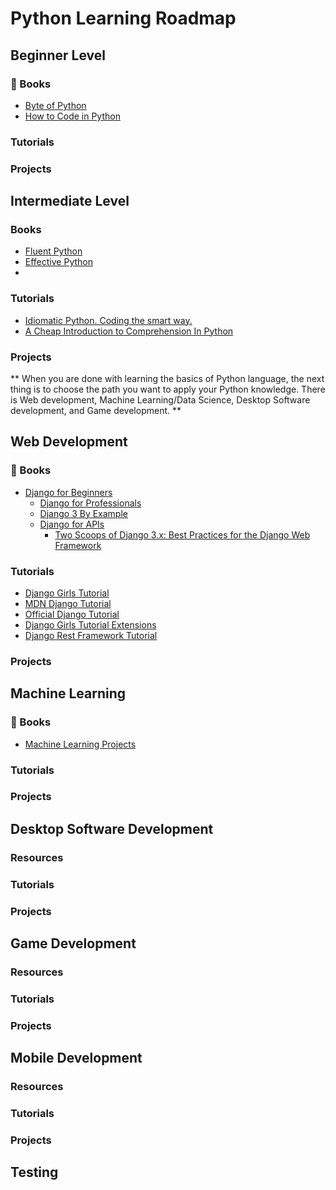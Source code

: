# Python Learning Roadmap


## Beginner Level

### :book: Books

  - [Byte of Python](https://python.swaroopch.com/)
  - [How to Code in Python](https://assets.digitalocean.com/books/python/how-to-code-in-python.pdf)


### Tutorials

### Projects


## Intermediate Level

### Books

  - [Fluent Python](https://evanli.github.io/programming-book-3/Python/Fluent%20Python.pdf)
  - [Effective Python](http://sd.blackball.lv/library/Effective_Python_(2015).pdf)
  - []()

### Tutorials

  - [Idiomatic Python. Coding the smart way.](https://medium.com/the-andela-way/idiomatic-python-coding-the-smart-way-cc560fa5f1d6)
  - [A Cheap Introduction to Comprehension In Python](https://medium.com/the-andela-way/a-cheap-introduction-to-comprehension-in-python-2269895f996f)

### Projects

** When you are done with learning the basics of Python language, the next thing is to choose the path you want to apply your Python knowledge. There is Web development, Machine Learning/Data Science, Desktop Software development, and Game development. **


## Web Development

### :book: Books

  - [Django for Beginners](https://djangoforbeginners.com/)
    - [Django for Professionals](https://djangoforprofessionals.com/)
    - [Django 3 By Example](https://www.amazon.com/dp/1838981950/?tag=wsvincent-20)
    - [Django for APIs](https://djangoforapis.com/)
      - [Two Scoops of Django 3.x: Best Practices for the Django Web Framework](https://www.feldroy.com/collections/two-scoops-press/products/two-scoops-of-django-3-x)

### Tutorials

  - [Django Girls Tutorial](https://tutorial.djangogirls.org/en/)
  - [MDN Django Tutorial](https://developer.mozilla.org/en-US/docs/Learn/Server-side/Django)
  - [Official Django Tutorial](https://docs.djangoproject.com/en/3.0/intro/tutorial01/)
  - [Django Girls Tutorial Extensions](https://tutorial-extensions.djangogirls.org/en/)
  - [Django Rest Framework Tutorial](https://www.django-rest-framework.org/tutorial/1-serialization/)

### Projects


## Machine Learning

### :book: Books
  - [Machine Learning Projects](http://assets.digitalocean.com/books/python/machine-learning-projects-python.pdf)

### Tutorials

### Projects


## Desktop Software Development

### Resources

### Tutorials

### Projects



## Game Development


### Resources
### Tutorials

### Projects


## Mobile Development


### Resources
### Tutorials

### Projects


## Testing
